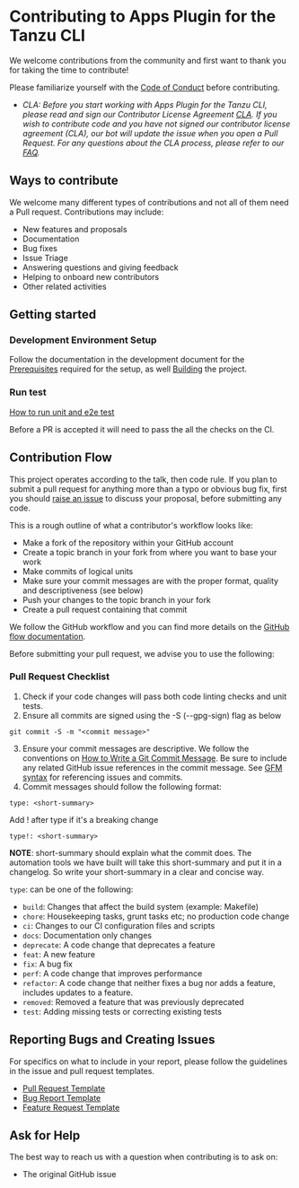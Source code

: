 # Contributing to Apps Plugin for the Tanzu CLI

We welcome contributions from the community and first want to thank you for taking the time to contribute!

Please familiarize yourself with the [Code of Conduct](./CODE_OF_CONDUCT.md) before contributing.

* _CLA: Before you start working with Apps Plugin for the Tanzu CLI, please read and sign our Contributor License Agreement [CLA](https://cla.vmware.com/cla/1/preview). If you wish to contribute code and you have not signed our contributor license agreement (CLA), our bot will update the issue when you open a Pull Request. For any questions about the CLA process, please refer to our [FAQ]([https://cla.vmware.com/faq](https://cla.vmware.com/faq))._

## Ways to contribute

We welcome many different types of contributions and not all of them need a Pull request. Contributions may include:

* New features and proposals
* Documentation
* Bug fixes
* Issue Triage
* Answering questions and giving feedback
* Helping to onboard new contributors
* Other related activities

## Getting started

### Development Environment Setup

Follow the documentation in the development document for the [Prerequisites](./DEVELOPMENT.md#Prerequisites) required for the setup, as well [Building](./DEVELOPMENT.md#building) the project.

### Run test

[How to run unit and e2e test](./DEVELOPMENT.md#testing)

Before a PR is accepted it will need to pass the all the checks on the CI.


## Contribution Flow

This project operates according to the talk, then code rule. If you plan to submit a pull request for anything more than a typo or obvious bug fix, first you should [raise an issue](https://github.com/vmware-tanzu/apps-cli-plugin/issues/new/choose) to discuss your proposal, before submitting any code.

This is a rough outline of what a contributor's workflow looks like:

* Make a fork of the repository within your GitHub account
* Create a topic branch in your fork from where you want to base your work
* Make commits of logical units
* Make sure your commit messages are with the proper format, quality and descriptiveness (see below)
* Push your changes to the topic branch in your fork
* Create a pull request containing that commit

We follow the GitHub workflow and you can find more details on the [GitHub flow documentation](https://docs.github.com/en/get-started/quickstart/github-flow).

Before submitting your pull request, we advise you to use the following:

### Pull Request Checklist

1. Check if your code changes will pass both code linting checks and unit tests.
2. Ensure all commits are signed using the -S (--gpg-sign) flag as below
```
git commit -S -m "<commit message>"
```
3. Ensure your commit messages are descriptive. We follow the conventions on [How to Write a Git Commit Message](http://chris.beams.io/posts/git-commit/). Be sure to include any related GitHub issue references in the commit message. See [GFM syntax](https://guides.github.com/features/mastering-markdown/#GitHub-flavored-markdown) for referencing issues and commits.
4. Commit messages should follow the following format:

```
type: <short-summary>
```

Add ! after type if it's a breaking change
```
type!: <short-summary>
```

**NOTE**: short-summary should explain what the commit does. The automation tools we have built will take this short-summary and put it in a changelog. So write your short-summary in a clear and concise way.

`type`: can be one of the following:

- `build`: Changes that affect the build system (example: Makefile)
- `chore`: Housekeeping tasks, grunt tasks etc; no production code change
- `ci`: Changes to our CI configuration files and scripts
- `docs`: Documentation only changes
- `deprecate`: A code change that deprecates a feature
- `feat`: A new feature
- `fix`: A bug fix
- `perf`: A code change that improves performance
- `refactor`: A code change that neither fixes a bug nor adds a feature, includes updates to a feature.
- `removed`: Removed a feature that was previously deprecated
- `test`: Adding missing tests or correcting existing tests

## Reporting Bugs and Creating Issues

For specifics on what to include in your report, please follow the guidelines in the issue and pull request templates.

- [Pull Request Template](./.github/PULL_REQUEST_TEMPLATE.md)
- [Bug Report Template](./.github/ISSUE_TEMPLATE/bug_report.md)
- [Feature Request Template](./.github/ISSUE_TEMPLATE/feature_request.md)

## Ask for Help

The best way to reach us with a question when contributing is to ask on:

* The original GitHub issue


